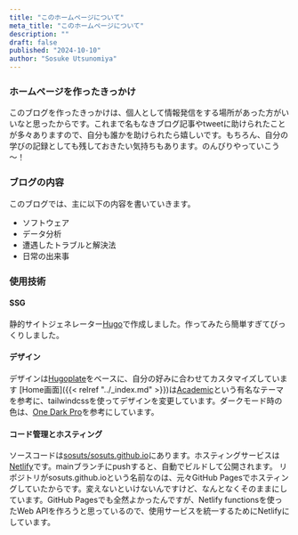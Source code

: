 ```yaml
---
title: "このホームページについて"
meta_title: "このホームページについて"
description: ""
draft: false
published: "2024-10-10"
author: "Sosuke Utsunomiya"
---
```


### ホームページを作ったきっかけ

このブログを作ったきっかけは、個人として情報発信をする場所があった方がいいなと思ったからです。これまで名もなきブログ記事やtweetに助けられたことが多々ありますので、自分も誰かを助けられたら嬉しいです。もちろん、自分の学びの記録としても残しておきたい気持ちもあります。のんびりやっていこう～！

### ブログの内容

このブログでは、主に以下の内容を書いていきます。
- ソフトウェア
- データ分析
- 遭遇したトラブルと解決法
- 日常の出来事

### 使用技術

#### SSG

静的サイトジェネレーター[Hugo](https://gohugo.io/)で作成しました。作ってみたら簡単すぎてびっくりしました。

#### デザイン

デザインは[Hugoplate](https://github.com/zeon-studio/hugoplate)をベースに、自分の好みに合わせてカスタマイズしています
[Home画面]({{< relref "../_index.md" >}})は[Academic](https://github.com/HugoBlox/theme-academic-cv)という有名なテーマを参考に、tailwindcssを使ってデザインを変更しています。ダークモード時の色は、[One Dark Pro](https://marketplace.visualstudio.com/items?itemName=zhuangtongfa.Material-theme)を参考にしています。

#### コード管理とホスティング

ソースコードは[sosuts/sosuts.github.io](https://github.com/sosuts/sosuts.github.io)にあります。ホスティングサービスは[Netlify](https://www.netlify.com/)です。mainブランチにpushすると、自動でビルドして公開されます。
リポジトリがsosuts.github.ioという名前なのは、元々GitHub Pagesでホスティングしていたからです。変えないといけないんですけど、なんとなくそのままにしています。GitHub Pagesでも全然よかったんですが、Netlify functionsを使ったWeb APIを作ろうと思っているので、使用サービスを統一するためにNetlifyにしています。

